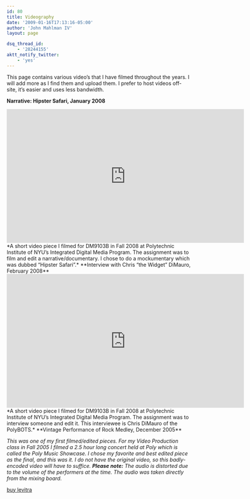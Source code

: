 ```yaml
---
id: 80
title: Videography
date: '2009-01-16T17:13:16-05:00'
author: 'John Mahlman IV'
layout: page

dsq_thread_id:
    - '28244155'
aktt_notify_twitter:
    - 'yes'
---
```


This page contains various video’s that I have filmed throughout the years. I will add more as I find them and upload them. I prefer to host videos off-site, it’s easier and uses less bandwidth.

**Narrative: Hipster Safari, January 2008**

<div class="embed-vimeo" style="text-align: center;"><iframe allowfullscreen="" frameborder="0" height="365" mozallowfullscreen="" src="https://player.vimeo.com/video/2982824" webkitallowfullscreen="" width="648"></iframe></div>  
*A short video piece I filmed for DM9103B in Fall 2008 at Polytechnic Institute of NYU’s Integrated Digital Media Program. The assignment was to film and edit a narrative/documentary. I chose to do a mockumentary which was dubbed “Hipster Safari”.* **Interview with Chris “the Widget” DiMauro, February 2008**

<div class="embed-vimeo" style="text-align: center;"><iframe allowfullscreen="" frameborder="0" height="365" mozallowfullscreen="" src="https://player.vimeo.com/video/2853473" webkitallowfullscreen="" width="648"></iframe></div>  
*A short video piece I filmed for DM9103B in Fall 2008 at Polytechnic Institute of NYU’s Integrated Digital Media Program. The assignment was to interview someone and edit it. This interviewee is Chris DiMauro of the PolyBOTS.* **Vintage Performance of Rock Medley, December 2005**  
  
*This was one of my first filmed/edited pieces. For my Video Production class in Fall 2005 I filmed a 2.5 hour long concert held at Poly which is called the Poly Music Showcase. I chose my favorite and best edited piece as the final, and this was it. I do not have the original video, so this badly-encoded video will have to suffice. **Please note:** The audio is distorted due to the volume of the performers at the time. The audio was taken directly from the mixing board.*

[buy levitra](http://www.levitralmtd.com/)